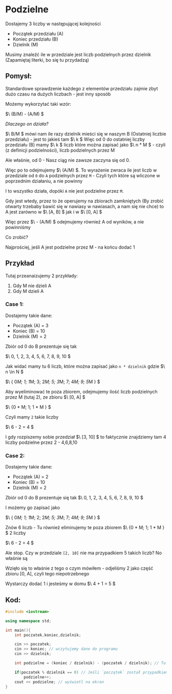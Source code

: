 # Podzielne

Dostajemy 3 liczby w następującej kolejności
- Początek przedziału (A)
- Koniec przedziału (B)
- Dzielnik (M)

Musimy znaleźć ile w przedziale jest liczb podzielnych przez dzielnik
(Zapamiętaj literki, bo się tu przydadzą)

## Pomysł:

Standardowe sprawdzenie każdego z elementów przedziału zajmie zbyt dużo czasu na dużych liczbach - jest inny sposób

Możemy wykorzytać taki wzór:

$\ (B/M) - (A/M) $

_Dlaczego on działa?_

$\ B/M $ mówi nam ile razy dzielnik mieści się w naszym B (Ostatniej liczbie przedziału) - jest to jakieś tam $\ k $
Więc od 0 do ostatniej liczby przedziału (B) mamy $\ k $ liczb które można zapisać jako $\ n * M $ - czyli (z definicji podzielności), liczb podzielnych przez M

Ale właśnie, od 0 - Nasz ciąg nie zawsze zaczyna się od 0.

Więc po to odejmujemy $\ (A/M) $. 
To wyrażenie zwraca ile jest liczb w przedziale od `0` do `A` podzielnych przez `M` - Czyli tych które są wliczone w poprzednim działaniu, a nie powinny

I to wszystko działa, dopóki `A` nie jest podzielne przez `M`.

Gdy jest wtedy, przez to że operujemy na zbiorach zamkniętych (By zrobić otwarty trzebaby bawić się w nawiasy w nawiasach, a nam się nie chce) to A jest zarówno w $\ [A, B] $ jak i w $\ [0, A] $

Więc przez $\ - (A/M) $ odejmujemy również A od wyników, a nie powinniśmy

Co zrobić? 

Najprościej, jeśli A jest podzielne przez M - na końcu dodać 1

## Przykład
Tutaj przeanaizujemy 2 przykłady:
1. Gdy M nie dzieli A
2. Gdy M dzieli A

### Case 1:

Dostajemy takie dane:
- Początek (A) = 3
- Koniec (B) = 10
- Dzielnik (M) = 2

Zbiór od 0 do B prezentuje się tak

$\ 0, 1, 2, 3, 4, 5, 6, 7, 8, 9, 10 $

Jak widać mamy tu 6 liczb, które można zapisać jako `n * dzielnik` gdzie $\ n \in N $

$\ \{ 0*M; 1; 1*M; 3; 2*M; 5; 3*M; 7; 4*M; 9; 5*M \} $

Aby wyeliminować te poza zbiorem, odejmujemy ilość liczb podzielnych przez M (tutaj 2), ze zbioru $\ [0, A] $

$\ \{0 * M; 1; 1 * M \} $

Czyli mamy `2` takie liczby 

$\ 6 - 2 = 4 $

I gdy rozpiszemy sobie przedział $\ [3, 10] $ to faktycznie znajdziemy tam 4 liczby podzielne przez 2 - 4,6,8,10

### Case 2:
Dostajemy takie dane:
- Początek (A) = 2
- Koniec (B) = 10
- Dzielnik (M) = 2

Zbiór od 0 do B prezentuje się tak
$\ 0, 1, 2, 3, 4, 5, 6, 7, 8, 9, 10 $

I możemy go zapisać jako

$\ \{ 0*M; 1; 1*M; 2; 2*M; 5; 3*M; 7; 4*M; 9; 5*M \} $

Znów 6 liczb - Tu również eliminujemy te poza zbiorem
$\ \{0 * M; 1; 1 * M \} $ 
2 liczby

$\ 6 - 2 = 4 $

Ale stop. Czy w przedziale `[2, 10]` nie ma przypadkiem 5 takich liczb? No właśnie są

Wzięło się to właśnie z tego o czym mówiłem - odjeliśmy 2 jako część zbioru [0, A], czyli tego niepotrzebnego

Wystarczy dodać 1 i jesteśmy w domu
$\ 4 + 1 = 5 $

## Kod:

```cpp
#include <iostream>

using namespace std;

int main(){
    int poczatek,koniec,dzielnik;

    cin >> poczatek;
    cin >> koniec; // wczytujemy dane do programu
    cin >> dzielnik;

    int podzielne = (koniec / dzielnik) - (poczatek / dzielnik); // Tu wchodzi nasz wzór, ile liczb podzielnych jest w przedziale [0, koniec], bez tych z przedziału [0, początek]

    if(poczatek % dzielnik == 0) // Jeśli `początek` został przypadkiem odjęty, niech wróci
        podzielne++;
    cout << podzielne; // wyświetl na ekran
}
```